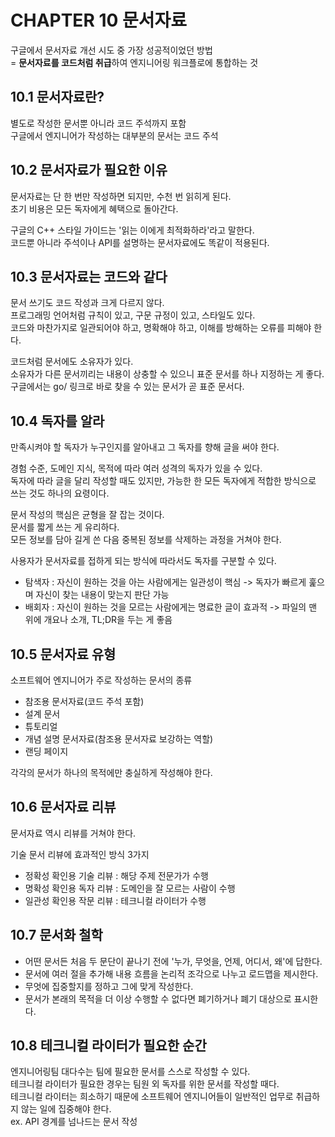 # CHAPTER 10 문서자료

구글에서 문서자료 개선 시도 중 가장 성공적이었던 방법  
= **문서자료를 코드처럼 취급**하여 엔지니어링 워크플로에 통합하는 것

## 10.1 문서자료란?

별도로 작성한 문서뿐 아니라 코드 주석까지 포함  
구글에서 엔지니어가 작성하는 대부분의 문서는 코드 주석

## 10.2 문서자료가 필요한 이유

문서자료는 단 한 번만 작성하면 되지만, 수천 번 읽히게 된다.  
초기 비용은 모든 독자에게 혜택으로 돌아간다.  

구글의 C++ 스타일 가이드는 '읽는 이에게 최적화하라'라고 말한다.  
코드뿐 아니라 주석이나 API를 설명하는 문서자료에도 똑같이 적용된다.  

## 10.3 문서자료는 코드와 같다

문서 쓰기도 코드 작성과 크게 다르지 않다.  
프로그래밍 언어처럼 규칙이 있고, 구문 규정이 있고, 스타일도 있다.  
코드와 마찬가지로 일관되어야 하고, 명확해야 하고, 이해를 방해하는 오류를 피해야 한다.  

코드처럼 문서에도 소유자가 있다.  
소유자가 다른 문서끼리는 내용이 상충할 수 있으니 표준 문서를 하나 지정하는 게 좋다.  
구글에서는 go/ 링크로 바로 찾을 수 있는 문서가 곧 표준 문서다.

## 10.4 독자를 알라

만족시켜야 할 독자가 누구인지를 알아내고 그 독자를 향해 글을 써야 한다.  

경험 수준, 도메인 지식, 목적에 따라 여러 성격의 독자가 있을 수 있다.  
독자에 따라 글을 달리 작성할 때도 있지만, 가능한 한 모든 독자에게 적합한 방식으로 쓰는 것도 하나의 요령이다.

문서 작성의 핵심은 균형을 잘 잡는 것이다.  
문서를 짧게 쓰는 게 유리하다.  
모든 정보를 담아 길게 쓴 다음 중복된 정보를 삭제하는 과정을 거쳐야 한다.

사용자가 문서자료를 접하게 되는 방식에 따라서도 독자를 구분할 수 있다.  
- 탐색자 : 자신이 원하는 것을 아는 사람에게는 일관성이 핵심 -> 독자가 빠르게 훑으며 자신이 찾는 내용이 맞는지 판단 가능
- 배회자 : 자신이 원하는 것을 모르는 사람에게는 명료한 글이 효과적 -> 파일의 맨 위에 개요나 소개, TL;DR을 두는 게 좋음

## 10.5 문서자료 유형

소프트웨어 엔지니어가 주로 작성하는 문서의 종류
- 참조용 문서자료(코드 주석 포함)
- 설계 문서
- 튜토리얼
- 개념 설명 문서자료(참조용 문서자료 보강하는 역할)
- 랜딩 페이지

각각의 문서가 하나의 목적에만 충실하게 작성해야 한다.  

## 10.6 문서자료 리뷰

문서자료 역시 리뷰를 거쳐야 한다.  

기술 문서 리뷰에 효과적인 방식 3가지
- 정확성 확인용 기술 리뷰 : 해당 주제 전문가가 수행
- 명확성 확인용 독자 리뷰 : 도메인을 잘 모르는 사람이 수행
- 일관성 확인용 작문 리뷰 : 테크니컬 라이터가 수행

## 10.7 문서화 철학

- 어떤 문서든 처음 두 문단이 끝나기 전에 '누가, 무엇을, 언제, 어디서, 왜'에 답한다.
- 문서에 여러 절을 추가해 내용 흐름을 논리적 조각으로 나누고 로드맵을 제시한다.
- 무엇에 집중할지를 정하고 그에 맞게 작성한다.
- 문서가 본래의 목적을 더 이상 수행할 수 없다면 폐기하거나 폐기 대상으로 표시한다.

## 10.8 테크니컬 라이터가 필요한 순간

엔지니어링팀 대다수는 팀에 필요한 문서를 스스로 작성할 수 있다.  
테크니컬 라이터가 필요한 경우는 팀원 외 독자를 위한 문서를 작성할 때다.  
테크니컬 라이터는 희소하기 때문에 소프트웨어 엔지니어들이 일반적인 업무로 취급하지 않는 일에 집중해야 한다.  
ex. API 경계를 넘나드는 문서 작성
